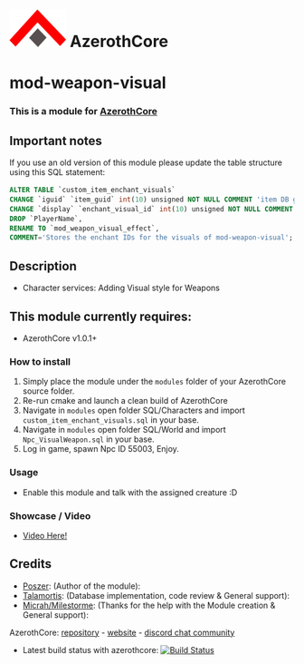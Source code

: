 # ![logo](https://raw.githubusercontent.com/azerothcore/azerothcore.github.io/master/images/logo-github.png) AzerothCore
# mod-weapon-visual
### This is a module for [AzerothCore](http://www.azerothcore.org)

## Important notes

If you use an old version of this module please update the table structure using this SQL statement:
```sql
ALTER TABLE `custom_item_enchant_visuals`
CHANGE `iguid` `item_guid` int(10) unsigned NOT NULL COMMENT 'item DB guid' FIRST,
CHANGE `display` `enchant_visual_id` int(10) unsigned NOT NULL COMMENT 'enchantID' AFTER `item_guid`,
DROP `PlayerName`,
RENAME TO `mod_weapon_visual_effect`,
COMMENT='Stores the enchant IDs for the visuals of mod-weapon-visual';
```

## Description
- Character services: Adding Visual style for Weapons

## This module currently requires:
- AzerothCore v1.0.1+

### How to install
1. Simply place the module under the `modules` folder of your AzerothCore source folder.
2. Re-run cmake and launch a clean build of AzerothCore
3. Navigate in `modules` open folder SQL/Characters and import `custom_item_enchant_visuals.sql` in your base.
4. Navigate in `modules` open folder SQL/World and import `Npc_VisualWeapon.sql` in your base.
5. Log in game, spawn Npc ID 55003, Enjoy.

### Usage
- Enable this module and talk with the assigned creature :D

### Showcase / Video 
- [Video Here!](https://youtu.be/Sat9KWvsPwQ)


## Credits
* [Poszer](https://github.com/Poszer): (Author of the module): 
* [Talamortis](https://github.com/Talamortis):  (Database implementation, code review & General support):
* [Micrah/Milestorme](https://github.com/milestorme): (Thanks for the help with the Module creation & General support): 

AzerothCore: [repository](https://github.com/azerothcore) - [website](http://azerothcore.org/) - [discord chat community](https://discord.gg/PaqQRkd)
- Latest build status with azerothcore: [![Build Status](https://travis-ci.org/azerothcore/mod-weapon-visual.svg?branch=master)](https://travis-ci.org/azerothcore/mod-weapon-visual)
